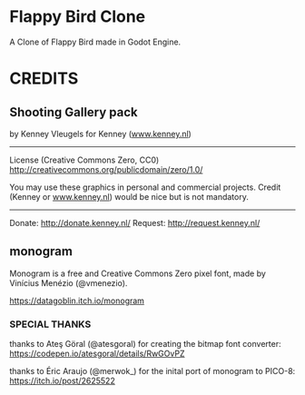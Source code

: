 # Flappy Bird Clone 
A Clone of Flappy Bird made in Godot Engine.

# CREDITS
## Shooting Gallery pack
by Kenney Vleugels for Kenney (www.kenney.nl)

------------------------------

License (Creative Commons Zero, CC0)
http://creativecommons.org/publicdomain/zero/1.0/

You may use these graphics in personal and commercial projects.
Credit (Kenney or www.kenney.nl) would be nice but is not mandatory.

------------------------------

Donate:   http://donate.kenney.nl/
Request:  http://request.kenney.nl/

## monogram

Monogram is a free and Creative Commons Zero pixel font,
made by Vinícius Menézio (@vmenezio).

https://datagoblin.itch.io/monogram


### SPECIAL THANKS

thanks to Ateş Göral (@atesgoral) for creating the bitmap font converter:
https://codepen.io/atesgoral/details/RwGOvPZ

thanks to Éric Araujo (@merwok_) for the inital port of monogram to PICO-8:
https://itch.io/post/2625522
